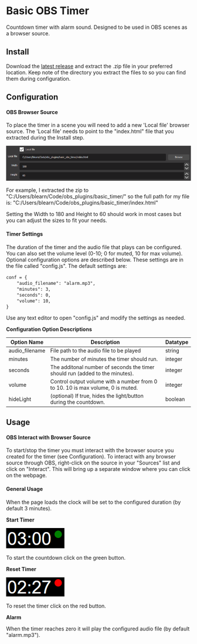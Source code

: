 # Basic OBS Timer

Countdown timer with alarm sound. Designed to be used in OBS scenes as a browser source.

## Install

Download the [latest release](https://github.com/learnb/basic_obs_timer/releases/download/v1.0/basic_obs_timer_v1-0.zip) and extract the .zip file in your preferred location. Keep note of the directory you extract the files to so you can find them during configuration.

## Configuration

#### OBS Browser Source

To place the timer in a scene you will need to add a new 'Local file' browser source. The 'Local file' needs to point to the "index.html" file that you extracted during the Install step.

![browser_source_settings](img/browser_source_settings.png)

For example, I extracted the zip to "C:/Users/blearn/Code/obs_plugins/basic_timer/" so the full path for my file is: "C:/Users/blearn/Code/obs_plugins/basic_timer/index.html"

Setting the Width to 180 and Height to 60 should work in most cases but you can adjust the sizes to fit your needs.

#### Timer Settings

The duration of the timer and the audio file that plays can be configured. You can also set the volume level (0-10; 0 for muted, 10 for max volume). Optional configuration options are described below. These settings are in the file called "config.js".  The default settings are:

```
conf = {
    "audio_filename": "alarm.mp3",
    "minutes": 3,
    "seconds": 0,
    "volume": 10,
}
```

Use any text editor to open "config.js" and modify the settings as needed.

__Configuration Option Descriptions__

|Option Name|Description|Datatype|
--|--|--
|audio_filename|File path to the audio file to be played|string|
|minutes|The number of minutes the timer should run.|integer|
|seconds|The additonal number of seconds the timer should run (added to the minutes). |integer|
|volume|Control output volume with a number from 0 to 10. 10 is max volume, 0 is muted.|integer|
|hideLight|(optional) If true, hides the light/button during the countdown.|boolean|

## Usage

#### OBS Interact with Browser Source

To start/stop the timer you must interact with the browser source you created for the timer (see Configuration). To interact with any browser source through OBS, right-click on the source in your "Sources" list and click on "Interact". This will bring up a separate window where you can click on the webpage.

#### General Usage

When the page loads the clock will be set to the configured duration (by default 3 minutes).

**Start Timer**

![start_timer](img/start_timer.png)

To start the countdown click on the green button.

**Reset Timer**

![stop_timer](img/stop_timer.png)

To reset the timer click on the red button.

**Alarm**

When the timer reaches zero it will play the configured audio file (by default "alarm.mp3").

